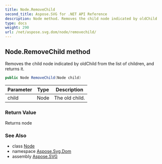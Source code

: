 ```yaml
---
title: Node.RemoveChild
second_title: Aspose.SVG for .NET API Reference
description: Node method. Removes the child node indicated by oldChild from the list of children and returns it
type: docs
weight: 290
url: /net/aspose.svg.dom/node/removechild/
---
```

## Node.RemoveChild method

Removes the child node indicated by oldChild from the list of children, and returns it.

```csharp
public Node RemoveChild(Node child)
```

| Parameter | Type | Description |
| --- | --- | --- |
| child | Node | The old child. |

### Return Value

Returns node

### See Also

* class [Node](../)
* namespace [Aspose.Svg.Dom](../../node/)
* assembly [Aspose.SVG](../../../)
